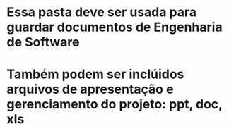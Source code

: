 # Essa pasta deve ser usada para guardar documentos de Engenharia de Software
# Também podem ser inclúidos arquivos de apresentação e gerenciamento do projeto: ppt, doc, xls
